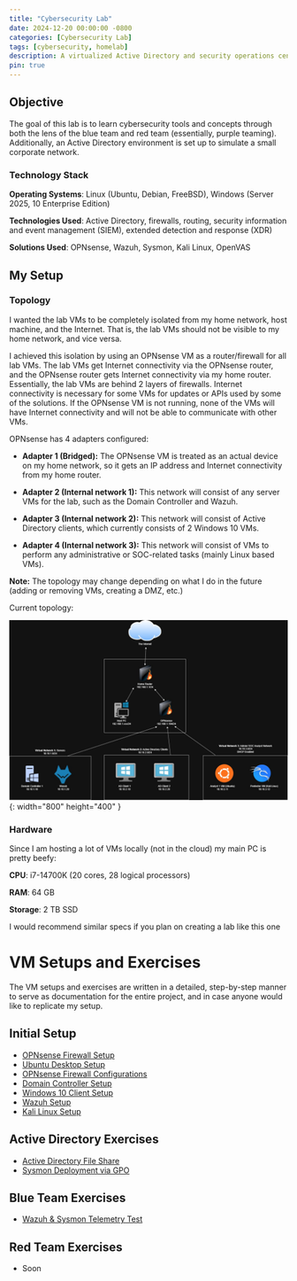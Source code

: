 ```yaml
---
title: "Cybersecurity Lab"
date: 2024-12-20 00:00:00 -0800
categories: [Cybersecurity Lab]
tags: [cybersecurity, homelab]
description: A virtualized Active Directory and security operations center (SOC) environment using free and open source solutions (for the most part).
pin: true
---
```


## Objective

The goal of this lab is to learn cybersecurity tools and concepts through both the lens of the blue team and red team (essentially, purple teaming). Additionally, an Active Directory environment is set up to simulate a small corporate network.

### Technology Stack

**Operating Systems**: Linux (Ubuntu, Debian, FreeBSD), Windows (Server 2025, 10 Enterprise Edition)

**Technologies Used**: Active Directory, firewalls, routing, security information and event management (SIEM), extended detection and response (XDR)

**Solutions Used**: OPNsense, Wazuh, Sysmon, Kali Linux, OpenVAS

## My Setup

### Topology

I wanted the lab VMs to be completely isolated from my home network, host machine, and the Internet. That is, the lab VMs should not be visible to my home network, and vice versa. 

I achieved this isolation by using an OPNsense VM as a router/firewall for all lab VMs. The lab VMs get Internet connectivity via the OPNsense router, and the OPNsense router gets Internet connectivity via my home router. Essentially, the lab VMs are behind 2 layers of firewalls. Internet connectivity is necessary for some VMs for updates or APIs used by some of the solutions. If the OPNsense VM is not running, none of the VMs will have Internet connectivity and will not be able to communicate with other VMs. 

OPNsense has 4 adapters configured: 

- **Adapter 1 (Bridged):** The OPNsense VM is treated as an actual device on my home network, so it gets an IP address and Internet connectivity from my home router.

- **Adapter 2 (Internal network 1):** This network will consist of any server VMs for the lab, such as the Domain Controller and Wazuh.

- **Adapter 3 (Internal network 2):** This network will consist of Active Directory clients, which currently consists of 2 Windows 10 VMs.

- **Adapter 4 (Internal network 3):** This network will consist of VMs to perform any administrative or SOC-related tasks (mainly Linux based VMs). 

**Note:** The topology may change depending on what I do in the future (adding or removing VMs, creating a DMZ, etc.)

Current topology:

![1](/assets/img/cyberlab/topology.jpg){: width="800" height="400" }

### Hardware 

Since I am hosting a lot of VMs locally (not in the cloud) my main PC is pretty beefy:

**CPU**: i7-14700K (20 cores, 28 logical processors)

**RAM**: 64 GB

**Storage**: 2 TB SSD

I would recommend similar specs if you plan on creating a lab like this one

# VM Setups and Exercises 

The VM setups and exercises are written in a detailed, step-by-step manner to serve as documentation for the entire project, and in case anyone would like to replicate my setup.

## Initial Setup
- [OPNsense Firewall Setup](/posts/opnsense)
- [Ubuntu Desktop Setup](/posts/ubuntu)
- [OPNsense Firewall Configurations](/posts/firewall)
- [Domain Controller Setup](/posts/domain-controller)
- [Windows 10 Client Setup](/posts/ad-client)
- [Wazuh Setup](/posts/wazuh)
- [Kali Linux Setup](/posts/kali)

## Active Directory Exercises
- [Active Directory File Share](/posts/file-share)
- [Sysmon Deployment via GPO](/posts/sysmon-deployment)

## Blue Team Exercises
- [Wazuh & Sysmon Telemetry Test](/posts/wazuh-telemetry)

## Red Team Exercises
- Soon